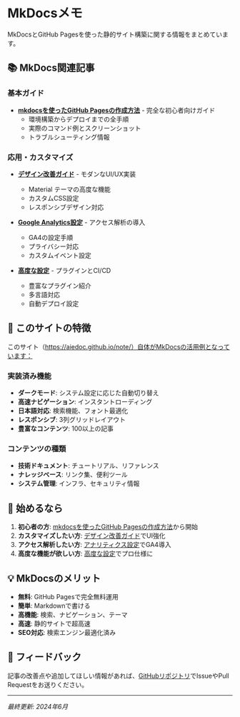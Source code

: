# MkDocsメモ

MkDocsとGitHub Pagesを使った静的サイト構築に関する情報をまとめています。

## 📚 MkDocs関連記事

### 基本ガイド
- **[mkdocsを使ったGitHub Pagesの作成方法](./mkdocsを使ったGitHubPages.md)** - 完全な初心者向けガイド
  - 環境構築からデプロイまでの全手順
  - 実際のコマンド例とスクリーンショット
  - トラブルシューティング情報

### 応用・カスタマイズ
- **[デザイン改善ガイド](./デザイン改善ガイド.md)** - モダンなUI/UX実装
  - Material テーマの高度な機能
  - カスタムCSS設定
  - レスポンシブデザイン対応

- **[Google Analytics設定](./アナリティクス設定.md)** - アクセス解析の導入
  - GA4の設定手順
  - プライバシー対応
  - カスタムイベント設定

- **[高度な設定](./高度な設定.md)** - プラグインとCI/CD
  - 豊富なプラグイン紹介
  - 多言語対応
  - 自動デプロイ設定

## 🌟 このサイトの特徴

このサイト（https://aiedoc.github.io/note/）自体がMkDocsの活用例となっています：

### 実装済み機能
- **ダークモード**: システム設定に応じた自動切り替え
- **高速ナビゲーション**: インスタントローディング
- **日本語対応**: 検索機能、フォント最適化
- **レスポンシブ**: 3列グリッドレイアウト
- **豊富なコンテンツ**: 100以上の記事

### コンテンツの種類
- **技術ドキュメント**: チュートリアル、リファレンス
- **ナレッジベース**: リンク集、便利ツール
- **システム管理**: インフラ、セキュリティ情報

## 🚀 始めるなら

1. **初心者の方**: [mkdocsを使ったGitHub Pagesの作成方法](./mkdocsを使ったGitHubPages.md)から開始
2. **カスタマイズしたい方**: [デザイン改善ガイド](./デザイン改善ガイド.md)でUI強化
3. **アクセス解析したい方**: [アナリティクス設定](./アナリティクス設定.md)でGA4導入
4. **高度な機能が欲しい方**: [高度な設定](./高度な設定.md)でプロ仕様に

## 💡 MkDocsのメリット

- **無料**: GitHub Pagesで完全無料運用
- **簡単**: Markdownで書ける
- **高機能**: 検索、ナビゲーション、テーマ
- **高速**: 静的サイトで超高速
- **SEO対応**: 検索エンジン最適化済み

## 📧 フィードバック

記事の改善点や追加してほしい情報があれば、[GitHubリポジトリ](https://github.com/aiedoc/note)でIssueやPull Requestをお送りください。

---

*最終更新: 2024年6月*